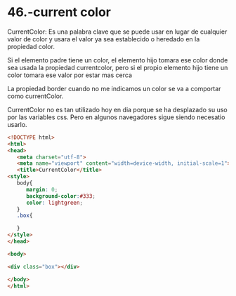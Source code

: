 46.-current color
===

CurrentColor: Es una palabra clave que se puede usar en lugar de cualquier valor de color y usara el valor ya sea establecido o heredado en la propiedad color.

Si el elemento padre tiene un color, el elemento hijo tomara ese color donde sea usada la propiedad currentcolor, pero si el propio elemento hijo tiene un color tomara ese valor por estar mas cerca 

La propiedad border cuando no me indicamos un color se va a comportar como currentColor.

CurrentColor no es tan utilizado hoy en dia porque se ha desplazado su uso por las variables css. Pero en algunos navegadores sigue siendo necesatio usarlo.

```html
<!DOCTYPE html>
<html>
<head>
   <meta charset="utf-8">
   <meta name="viewport" content="width=device-width, initial-scale=1">
   <title>CurrentColor</title>
<style>
   body{
      margin: 0;
      background-color:#333;
      color: lightgreen;
   }
   .box{

   }
</style>
</head>

<body>

<div class="box"></div>

</body>
</html>
```
